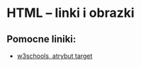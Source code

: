 # HTML &ndash; linki i obrazki

## Pomocne liniki:
* [w3schools, atrybut target](https://www.w3schools.com/tags/att_a_target.asp)
